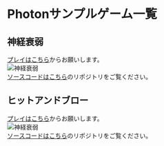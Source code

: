 # Photonサンプルゲーム一覧

## 神経衰弱

[プレイはこちら](https://mak1a.github.io/WebPhotonSamples/ShinkeiSuijaku/WebShinkeiSuijaku.html)からお願いします。<br>
![神経衰弱](https://mak1a.github.io/WebPhotonSamples/ShinkeiSuijaku/ShinkeiSuijaku.png)<br>
[ソースコードはこちら](https://github.com/mak1a/WebPhotonSamples)のリポジトリをご覧ください。

## ヒットアンドブロー

[プレイはこちら](https://mak1a.github.io/WebPhotonSamples/HitAndBlow/WebHitAndBlow.html)からお願いします。<br>
![神経衰弱](https://mak1a.github.io/WebPhotonSamples/HitAndBlow/HitAndBlow.png)<br>
[ソースコードはこちら](https://github.com/Luke256/PhotonSample_H-B)のリポジトリをご覧ください。
